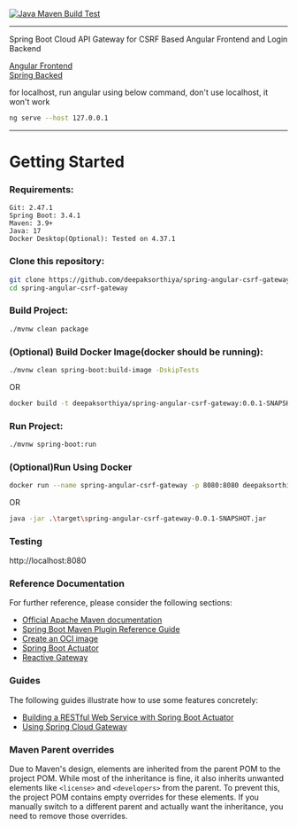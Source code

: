 [![Java Maven Build Test](https://github.com/deepaksorthiya/spring-angular-csrf-gateway/actions/workflows/maven-build.yml/badge.svg)](https://github.com/deepaksorthiya/spring-angular-csrf-gateway/actions/workflows/maven-build.yml)

---

Spring Boot Cloud API Gateway for CSRF Based Angular Frontend and Login Backend </br>

[Angular Frontend](https://github.com/deepaksorthiya/spring-boot-security-csrf-spa) </br>
[Spring Backed](https://github.com/deepaksorthiya/spring-angular-csrf-frontend) </br>

for localhost, run angular using below command, don't use localhost, it won't work

```bash
ng serve --host 127.0.0.1
```

---

# Getting Started

### Requirements:

```
Git: 2.47.1
Spring Boot: 3.4.1
Maven: 3.9+
Java: 17
Docker Desktop(Optional): Tested on 4.37.1
```

### Clone this repository:

```bash
git clone https://github.com/deepaksorthiya/spring-angular-csrf-gateway.git
cd spring-angular-csrf-gateway
```

### Build Project:

```bash
./mvnw clean package
```

### (Optional) Build Docker Image(docker should be running):

```bash
./mvnw clean spring-boot:build-image -DskipTests
```

OR

```bash
docker build -t deepaksorthiya/spring-angular-csrf-gateway:0.0.1-SNAPSHOT . 
```

### Run Project:

```bash
./mvnw spring-boot:run
```

### (Optional)Run Using Docker

```bash
docker run --name spring-angular-csrf-gateway -p 8080:8080 deepaksorthiya/spring-angular-csrf-gateway:0.0.1-SNAPSHOT
```

OR

```bash
java -jar .\target\spring-angular-csrf-gateway-0.0.1-SNAPSHOT.jar
```

### Testing

http://localhost:8080

### Reference Documentation

For further reference, please consider the following sections:

* [Official Apache Maven documentation](https://maven.apache.org/guides/index.html)
* [Spring Boot Maven Plugin Reference Guide](https://docs.spring.io/spring-boot/3.4.1/maven-plugin)
* [Create an OCI image](https://docs.spring.io/spring-boot/3.4.1/maven-plugin/build-image.html)
* [Spring Boot Actuator](https://docs.spring.io/spring-boot/3.4.1/reference/actuator/index.html)
* [Reactive Gateway](https://docs.spring.io/spring-cloud-gateway/reference/spring-cloud-gateway.html)

### Guides

The following guides illustrate how to use some features concretely:

* [Building a RESTful Web Service with Spring Boot Actuator](https://spring.io/guides/gs/actuator-service/)
* [Using Spring Cloud Gateway](https://github.com/spring-cloud-samples/spring-cloud-gateway-sample)

### Maven Parent overrides

Due to Maven's design, elements are inherited from the parent POM to the project POM.
While most of the inheritance is fine, it also inherits unwanted elements like `<license>` and `<developers>` from the
parent.
To prevent this, the project POM contains empty overrides for these elements.
If you manually switch to a different parent and actually want the inheritance, you need to remove those overrides.